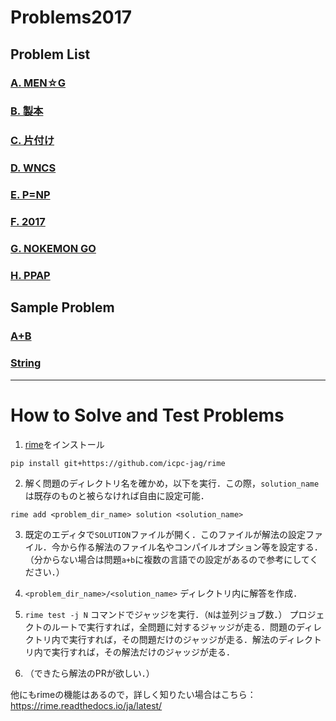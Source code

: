 # Problems2017

## Problem List

### [A. MEN☆G](men_g/statement.md)

### [B. 製本](bookmaking/statement.md)

### [C. 片付け](kataduke/statement.md)

### [D. WNCS](wncs/statement.md)

### [E. P=NP](ppap_clay/statement.md)

### [F. 2017](2017/statement.md)

### [G. NOKEMON GO](nokemon/statement.md)

### [H. PPAP](ppap/statement.md)

## Sample Problem

### [A+B](a+b/statement.md)

### [String](string/statement.md)

------

# How to Solve and Test Problems

1. [rime](https://github.com/icpc-jag/rime)をインストール
```
pip install git+https://github.com/icpc-jag/rime
```

2. 解く問題のディレクトリ名を確かめ，以下を実行．この際，``solution_name``は既存のものと被らなければ自由に設定可能．
```
rime add <problem_dir_name> solution <solution_name>
```

3. 既定のエディタで`SOLUTION`ファイルが開く．このファイルが解法の設定ファイル．今から作る解法のファイル名やコンパイルオプション等を設定する．（分からない場合は問題`a+b`に複数の言語での設定があるので参考にしてください．）

4. `<problem_dir_name>/<solution_name>` ディレクトリ内に解答を作成．

5. `rime test -j N` コマンドでジャッジを実行．（`N`は並列ジョブ数．）
プロジェクトのルートで実行すれば，全問題に対するジャッジが走る．問題のディレクトリ内で実行すれば，その問題だけのジャッジが走る．解法のディレクトリ内で実行すれば，その解法だけのジャッジが走る．

6. （できたら解法のPRが欲しい．）

他にもrimeの機能はあるので，詳しく知りたい場合はこちら： https://rime.readthedocs.io/ja/latest/
